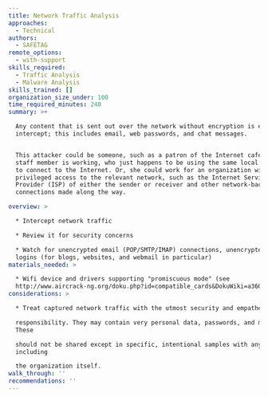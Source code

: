 ```yaml
---
title: Network Traffic Analysis
approaches:
  - Technical
authors:
  - SAFETAG
remote_options:
  - with-support
skills_required:
  - Traffic Analysis
  - Malware Analysis
skills_trained: []
organization_size_under: 100
time_required_minutes: 240
summary: >+

  Any content that is sent out over the network without encryption is easy to
  intercept; this includes email, web passwords, and chat messages.


  This attacker could be someone, such as a patron of the Internet cafe where a
  staff member is working, who just happens to be using the same local network
  to connect to the Internet. Or, she could work for an organization with
  privileged access to the relevant network, such as the Internet Service
  Provider (ISP) of either the sender or receiver and other network-backbone
  connections made along the way.

overview: >

  * Intercept network traffic

  * Review it for security concerns

  * Watch for unencrypted email (POP/SMTP/IMAP) connections, unencrypted website
  logins (for blogs, websites, and webmail in particular)
materials_needed: >

  * Wifi device and drivers supporting "promiscuous mode" (see
  http://www.aircrack-ng.org/doku.php?id=compatible_cards&DokuWiki=a36042531edb54f9b95a76ff61d77d14)
considerations: >

  * Treat captured network traffic with the utmost security and empathetic

  responsibility. They may contain very personal data, passwords, and more.
  These

  should not be shared except in specific, intentional samples with anyone,
  including

  the organization itself.
walk_through: ''
recommendations: ''
---
```


